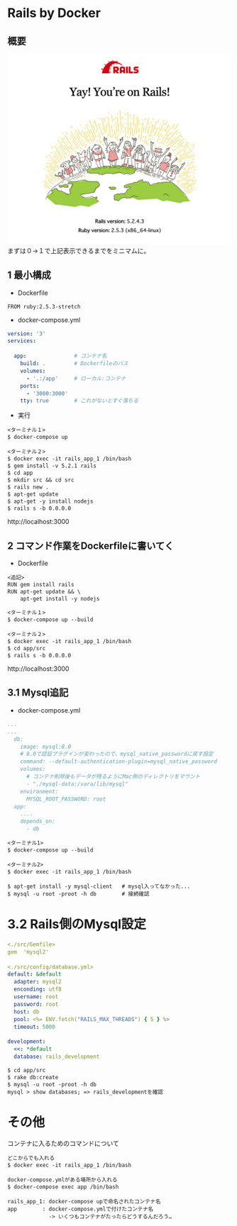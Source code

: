 # Rails by Docker

## 概要
![](markdown/images/2020-06-11-23-27-56.png)
まずは０→１で上記表示できるまでをミニマムに。



## 1 最小構成

- Dockerfile
```YAML:Dockerfile
FROM ruby:2.5.3-stretch
```

- docker-compose.yml
```YAML:docker-compose.yml
version: '3'
services:
  
  app:               # コンテナ名
    build: .         # Dockerfileのパス
    volumes:
      - '.:/app'     # ローカル:コンテナ
    ports:
      - '3000:3000' 
    tty: true        # これがないとすぐ落ちる
```

- 実行
```
<ターミナル１>
$ docker-compose up

<ターミナル２>
$ docker exec -it rails_app_1 /bin/bash
$ gem install -v 5.2.1 rails
$ cd app
$ mkdir src && cd src
$ rails new .
$ apt-get update
$ apt-get -y install nodejs
$ rails s -b 0.0.0.0
```
http://localhost:3000



## 2 コマンド作業をDockerfileに書いてく
- Dockerfile
```YAML:Dockerfile
<追記>
RUN gem install rails
RUN apt-get update && \
    apt-get install -y nodejs
```

```
<ターミナル１>
$ docker-compose up --build

<ターミナル２>
$ docker exec -it rails_app_1 /bin/bash
$ cd app/src
$ rails s -b 0.0.0.0
```
http://localhost:3000


## 3.1 Mysql追記
- docker-compose.yml
```YAML:dockr-compose.yml
...
...
  db:
    image: mysql:8.0
    # 8.0で認証プラグインが変わったので、mysql_native_passwordに戻す設定
    command: --default-authentication-plugin=mysql_native_password
    volumes:
      # コンテナ削除後もデータが残るようにMac側のディレクトリをマウント
      - "./mysql-data:/vara/lib/mysql"
    environment:
      MYSQL_ROOT_PASSWORD: root
  app:
    ....
    depends_on:
      - db
```

```
<ターミナル1>
$ docker-compose up --build

<ターミナル2>
$ docker exec -it rails_app_1 /bin/bash

$ apt-get install -y mysql-client   # mysql入ってなかった...
$ mysql -u root -proot -h db        # 接続確認
```

# 3.2 Rails側のMysql設定

```YAML
<./src/Gemfile>
gem  'mysql2'

<./src/config/database.yml>
default: &default
  adapter: mysql2
  enconding: utf8
  username: root
  password: root
  host: db
  pool: <%= ENV.fetch("RAILS_MAX_THREADS") { 5 } %>
  timeout: 5000

development:
  <<: *default
  database: rails_development
```
```
$ cd app/src
$ rake db:create
$ mysql -u root -proot -h db
mysql > show databases; => rails_developmentを確認
```

# その他
コンテナに入るためのコマンドについて
```
どこからでも入れる
$ docker exec -it rails_app_1 /bin/bash

docker-compose.ymlがある場所から入れる
$ docker-compose exec app /bin/bash

rails_app_1: docker-compose upで命名されたコンテナ名
app        : docker-compose.ymlで付けたコンテナ名
             -> いくつもコンテナがたったらどうするんだろう…
```